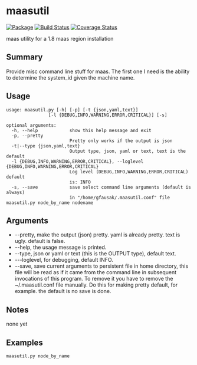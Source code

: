 # maasutil
[![Package](https://badge.fury.io/py/maasutil.svg)](https://pypi.python.org/pypi/maasutil)
[![Build Status](https://travis-ci.org/lgfausak/maasutil.svg?branch=master)](https://travis-ci.org/lgfausak/maasutil)
[![Coverage Status](https://coveralls.io/repos/lgfausak/maasutil/badge.svg?branch=master&service=github)](https://coveralls.io/github/lgfausak/maasutil?branch=master)


maas utility for a 1.8 maas region installation

## Summary
Provide misc command line stuff for maas. The first one I need
is the ability to determine the system_id given the machine name.

## Usage
```
usage: maasutil.py [-h] [-p] [-t {json,yaml,text}]
                [-l {DEBUG,INFO,WARNING,ERROR,CRITICAL}] [-s]

optional arguments:
  -h, --help            show this help message and exit
  -p, --pretty
                        Pretty only works if the output is json
  -t|--type {json,yaml,text}
                        Output type, json, yaml or text, text is the default 
  -l {DEBUG,INFO,WARNING,ERROR,CRITICAL}, --loglevel {DEBUG,INFO,WARNING,ERROR,CRITICAL}
                        Log level (DEBUG,INFO,WARNING,ERROR,CRITICAL) default
                        is: INFO
  -s, --save            save select command line arguments (default is always)
                        in "/home/gfausak/.maasutil.conf" file
maasutil.py node_by_name nodename
```
## Arguments
* --pretty, make the output (json) pretty. yaml is already pretty. text is ugly. default is false.
* --help, the usage message is printed.
* --type, json or yaml or text (this is the OUTPUT type), default text.
* ---loglevel, for debugging, default INFO.
* --save, save current arguments to persistent file in home directory, this file will be read as if it came from the command line in subsequent invocations of this program.  To remove it you have to remove the ~/.maasutil.conf file manually. Do this for making pretty default, for example. the default is no save is done.

## Notes

none yet

## Examples

```
maasutil.py node_by_name
```



